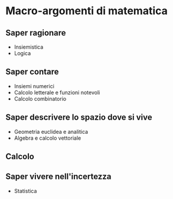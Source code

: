 
# Macro-argomenti di matematica

## Saper ragionare
- Insiemistica
- Logica

## Saper contare
- Insiemi numerici
- Calcolo letterale e funzioni notevoli
- Calcolo combinatorio

## Saper descrivere lo spazio dove si vive
- Geometria euclidea e analitica
- Algebra e calcolo vettoriale

## Calcolo 

## Saper vivere nell'incertezza
-  Statistica
